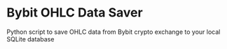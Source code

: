 # Bybit OHLC Data Saver
Python script to save OHLC data from Bybit crypto exchange to your local SQLite database

